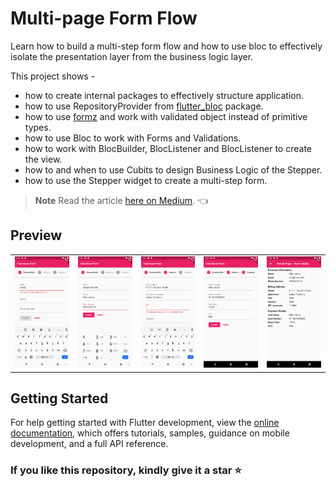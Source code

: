 # Multi-page Form Flow

Learn how to build a multi-step form flow and how to use bloc to effectively isolate the presentation layer from the business logic layer.

This project shows - 
- how to create internal packages to effectively structure application.
- how to use RepositoryProvider from [flutter_bloc](https://pub.dev/packages/flutter_bloc) package.
- how to use [formz](https://pub.dev/packages/formz) and work with validated object instead of primitive types.
- how to use Bloc to work with Forms and Validations.
- how to work with BlocBuilder, BlocListener and BlocListener to create the view.
- how to and when to use Cubits to design Business Logic of the Stepper. 
- how to use the Stepper widget to create a multi-step form.

> **Note** 
> Read the article [here on Medium](https://medium.com/@thecodexhubofficial/multi-step-form-with-flutter-bloc-and-stepper-widget-8d65b611cce1). 👈

## Preview

<div style="text-align: center"><table><tr>
<td style="text-align: center">
<img src="screenshots/ss_1.png" width="200" />
</td>
<td style="text-align: center">
<img src="screenshots/ss_2.png" width="200"/>
</td>
<td style="text-align: center">
<img src="screenshots/ss_3.png" width="200" />
</td>
<td style="text-align: center">
<img src="screenshots/ss_4.png" width="200"/>
</td>
<td style="text-align: center">
<img src="screenshots/ss_5.png" width="200"/>
</td>
</tr></table>
</div>

## Getting Started

For help getting started with Flutter development, view the
[online documentation](https://docs.flutter.dev/), which offers tutorials,
samples, guidance on mobile development, and a full API reference.

### If you like this repository, kindly give it a star ⭐
